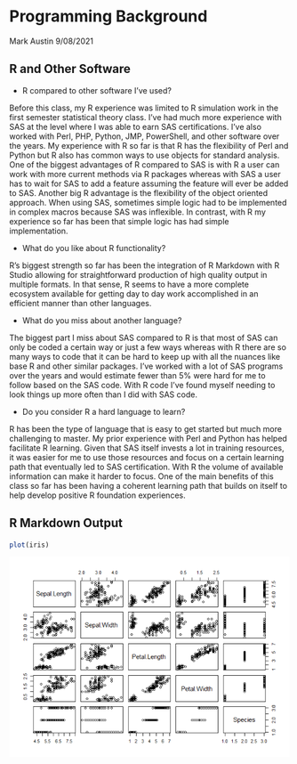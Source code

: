 Programming Background
================
Mark Austin
9/08/2021

## R and Other Software

-   R compared to other software I’ve used?

Before this class, my R experience was limited to R simulation work in
the first semester statistical theory class. I’ve had much more
experience with SAS at the level where I was able to earn SAS
certifications. I’ve also worked with Perl, PHP, Python, JMP,
PowerShell, and other software over the years. My experience with R so
far is that R has the flexibility of Perl and Python but R also has
common ways to use objects for standard analysis. One of the biggest
advantages of R compared to SAS is with R a user can work with more
current methods via R packages whereas with SAS a user has to wait for
SAS to add a feature assuming the feature will ever be added to SAS.
Another big R advantage is the flexibility of the object oriented
approach. When using SAS, sometimes simple logic had to be implemented
in complex macros because SAS was inflexible. In contrast, with R my
experience so far has been that simple logic has had simple
implementation.

-   What do you like about R functionality?

R’s biggest strength so far has been the integration of R Markdown with
R Studio allowing for straightforward production of high quality output
in multiple formats. In that sense, R seems to have a more complete
ecosystem available for getting day to day work accomplished in an
efficient manner than other languages.

-   What do you miss about another language?

The biggest part I miss about SAS compared to R is that most of SAS can
only be coded a certain way or just a few ways whereas with R there are
so many ways to code that it can be hard to keep up with all the nuances
like base R and other similar packages. I’ve worked with a lot of SAS
programs over the years and would estimate fewer than 5% were hard for
me to follow based on the SAS code. With R code I’ve found myself
needing to look things up more often than I did with SAS code.

-   Do you consider R a hard language to learn?

R has been the type of language that is easy to get started but much
more challenging to master. My prior experience with Perl and Python has
helped facilitate R learning. Given that SAS itself invests a lot in
training resources, it was easier for me to use those resources and
focus on a certain learning path that eventually led to SAS
certification. With R the volume of available information can make it
harder to focus. One of the main benefits of this class so far has been
having a coherent learning path that builds on itself to help develop
positive R foundation experiences.

## R Markdown Output

``` r
plot(iris)
```

![](../images/unnamed-chunk-1-1.png)<!-- -->
